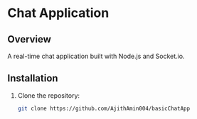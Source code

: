 # Chat Application

## Overview
A real-time chat application built with Node.js and Socket.io.

## Installation

1. Clone the repository:
   ```bash
   git clone https://github.com/AjithAmin004/basicChatApp
